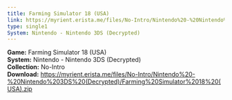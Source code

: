 ```yaml
---
title: Farming Simulator 18 (USA)
link: https://myrient.erista.me/files/No-Intro/Nintendo%20-%20Nintendo%203DS%20(Decrypted)/Farming%20Simulator%2018%20(USA).zip
type: single1
System: Nintendo - Nintendo 3DS (Decrypted)
---
```

<b>Game:</b> Farming Simulator 18 (USA)<br>
<b>System:</b> Nintendo - Nintendo 3DS (Decrypted)<br>
<b>Collection:</b> No-Intro<br>
<b>Download:</b> https://myrient.erista.me/files/No-Intro/Nintendo%20-%20Nintendo%203DS%20(Decrypted)/Farming%20Simulator%2018%20(USA).zip